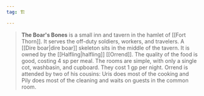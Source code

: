 ```yaml
---
tag: 🏗️

---
```

> **The Boar's Bones** is a small inn and tavern in the hamlet of [[Fort Thorn]]. It serves the off-duty soldiers, workers, and travelers. A [[Dire boar|dire boar]] skeleton sits in the middle of the tavern. It is owned by the [[Halfling|halfling]] [[Orrend]]. The quality of the food is good, costing 4 sp per meal. The rooms are simple, with only a single cot, washbasin, and cupboard. They cost 1 gp per night. Orrend is attended by two of his cousins: Uris does most of the cooking and Pily does most of the cleaning and waits on guests in the common room.







